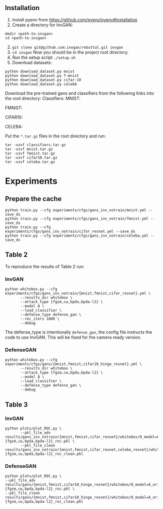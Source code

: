 ## Installation
1. Install pyenv from https://github.com/pyenv/pyenv#installation
2. Create a directory for InvGAN: 
```
mkdir <path-to-invgan>
cd <path-to-invgan>
```
2. `git clone git@github.com:invgan/rebuttal.git invgan`
3. `cd invgan` Now you should be in the project root directory. 
4. Run the setup script `./setup.sh`
5. Download datasets:
```
python download_dataset.py mnist
python download_dataset.py f-mnist
python download_dataset.py cifar-10
python download_dataset.py celebA
```
Download the pre-trained gans and classifiers from the following links into
the root directory:
Classifiers:
MNIST: 

FMNIST: 

CIFAR10:

CELEBA:

Put the `*.tar.gz` files in the root directory and run:
```
tar -xzvf classifiers.tar.gz
tar -xzvf mnist.tar.gz
tar -xzvf fmnist.tar.gz
tar -xzvf cifar10.tar.gz
tar -xzvf celeba.tar.gz
```
# Experiments

## Prepare the cache
```
python train.py --cfg experiments/cfgs/gans_inv_notrain/mnist.yml --save_ds
python train.py --cfg experiments/cfgs/gans_inv_notrain/fmnist.yml --save_ds
python train.py --cfg experiments/cfgs/gans_inv_notrain/cifar_resnet.yml --save_ds
python train.py --cfg experiments/cfgs/gans_inv_notrain/celeba.yml --save_ds
```
 
## Table 2
To reproduce the results of Table 2 run: 
### InvGAN
```
python whitebox.py --cfg experiments/cfgs/gans_inv_notrain/{mnist,fmnist,cifar_resnet}.yml \ 
       --results_dir whitebox \
       --attack_type {fgsm,cw,bpda,bpda-l2} \
       --model A \
       --load_classifier \
       --defense_type defense_gan \
       --rec_iters 1000 \
       --debug
```
The defense_type is intentionally `defense_gan`, the config file instructs the code
to use InvGAN. This will be fixed for the camera ready version. 

### DefenseGAN
```
python whitebox.py --cfg experiments/cfgs/gans/{mnist,fmnist,cifar10_hinge_resnet}.yml \ 
       --results_dir whitebox \
       --attack_type {fgsm,cw,bpda,bpda-l2} \
       --model A \
       --load_classifier \
       --defense_type defense_gan \
       --debug
```
## Table 3
### InvGAN
```
python plots/plot_ROC.py \
       --pkl_file_adv results/gans_inv_notrain/{mnist,fmnist,cifar_resnet}/whitebox/0_model=A_orig_Iter=1000_RR=1_LR=0.0100_defense_ganattack={fgsm,cw,bpda,bpda-l2}_roc.pkl \
       --pkl_file_clean results/gans_inv_notrain/{mnist,fmnist,cifar_resnet,celeba_resnet}/whitebox/0_model=A_orig_Iter=1000_RR=1_LR=0.0100_defense_ganattack={fgsm,cw,bpda,bpda-l2}_roc_clean.pkl
```
### DefenseGAN
```
python plots/plot_ROC.py \
--pkl_file_adv results/gans/{mnist,fmnist,cifar10_hinge_resnet}/whitebox/0_model=A_orig_Iter=200_RR=10_LR=10.0000_defense_ganattack={fgsm,cw,bpda,bpda-l2}_roc.pkl \
--pkl_file_clean results/gans/{mnist,fmnist,cifar10_hinge_resnet}/whitebox/0_model=A_orig_Iter=200_RR=10_LR=10.0000_defense_ganattack={fgsm,cw,bpda,bpda-l2}_roc_clean.pkl
```
